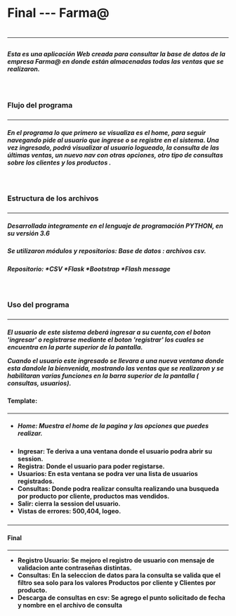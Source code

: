 <h1> Final --- Farma@<h1>
<hr>
<h5>Esta es una aplicación Web creada  para consultar la base de datos  de  la empresa Farma@  en donde están almacenadas todas las ventas que se realizaron.<h5>
<br>
<h3 >Flujo del programa<h3>
<hr>

<h5>En el programa lo que primero se visualiza es el home, para seguir navegando pide al usuario que ingrese o se registre en el sistema. Una vez ingresado, podrá visualizar al usuario logueado, la consulta de las últimas ventas, un nuevo nav con otras opciones, otro tipo de consultas sobre los clientes y los productos .<h5>
<br>
<h3>Estructura de los archivos<h3>
<hr>

<h5>Desarrollada integramente en el lenguaje de programación PYTHON, en su versión 3.6<h5>
<h5>Se utilizaron módulos y repositorios:
Base de datos : archivos csv.
<h5>Repositorio: 
*CSV 
*Flask 
*Bootstrap 
*Flash message<h5>

<br>
<h3>Uso del programa<h3>
<hr>

<h5>El usuario de este sistema deberá ingresar a su cuenta,con el boton 'ingresar' o registrarse mediante el boton 'registrar' los cuales se encuentra en la parte superior de la pantalla.

Cuando el usuario este ingresado se llevara a una nueva ventana donde esta dandole la bienvenida, mostrando las ventas que se realizaron y se habilitaran varias funciones en la barra superior de la pantalla ( consultas, usuarios).<h5>

<h4>Template:<h4>
<hr>

 * <h5>Home: Muestra el home de la pagina y las opciones que puedes realizar.
 * Ingresar: Te deriva a una ventana donde el usuario podra abrir su session.
 * Registra: Donde el usuario para poder registarse.
 * Usuarios: En esta ventana se podra ver una lista de usuarios registrados.
 * Consultas: Donde podra realizar consulta realizando una busqueda por producto por cliente, productos mas vendidos.
 * Salir: cierra la session del usuario.
 * Vistas de errores: 500,404, logeo.<h5>
 
<hr>
<h4>Final <h4>
<hr>

 * Registro Usuario: Se mejoro el registro de usuario con mensaje de validacion ante contraseñas distintas.
 * Consultas: En la seleccion de datos para la consulta se valida que el filtro sea solo para los valores Productos por cliente  y  Clientes por producto. 
 *  Descarga de consultas en csv: Se agrego el punto solicitado de fecha y nombre en el archivo de consulta



